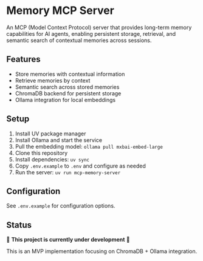 # Memory MCP Server

An MCP (Model Context Protocol) server that provides long-term memory capabilities for AI agents, enabling persistent storage, retrieval, and semantic search of contextual memories across sessions.

## Features

- Store memories with contextual information
- Retrieve memories by context
- Semantic search across stored memories
- ChromaDB backend for persistent storage
- Ollama integration for local embeddings

## Setup

1. Install UV package manager
2. Install Ollama and start the service
3. Pull the embedding model: `ollama pull mxbai-embed-large`
4. Clone this repository
5. Install dependencies: `uv sync`
6. Copy `.env.example` to `.env` and configure as needed
7. Run the server: `uv run mcp-memory-server`

## Configuration

See `.env.example` for configuration options.

## Status

🚧 **This project is currently under development** 🚧

This is an MVP implementation focusing on ChromaDB + Ollama integration.
